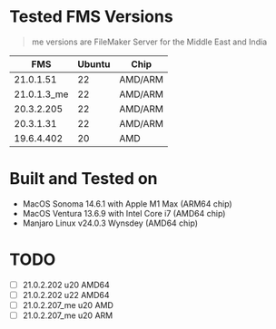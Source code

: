 # Tested FMS Versions
> me versions are FileMaker Server for the Middle East and India

FMS         | Ubuntu | Chip
------------|--------|--------
21.0.1.51   | 22     | AMD/ARM
21.0.1.3_me | 22     | AMD/ARM
20.3.2.205  | 22     | AMD/ARM
20.3.1.31   | 22     | AMD/ARM
19.6.4.402  | 20     | AMD

# Built and Tested on
- MacOS Sonoma 14.6.1 with Apple M1 Max (ARM64 chip)
- MacOS Ventura 13.6.9 with Intel Core i7 (AMD64 chip)
- Manjaro Linux v24.0.3 Wynsdey (AMD64 chip)

# TODO
- [ ] 21.0.2.202 u20 AMD64
- [ ] 21.0.2.202 u22 AMD64
- [ ] 21.0.2.207_me u20 AMD
- [ ] 21.0.2.207_me u20 ARM